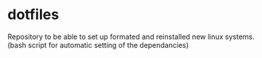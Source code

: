 # dotfiles
Repository to be able to set up formated and reinstalled new linux systems. (bash script for automatic setting of the dependancies)
